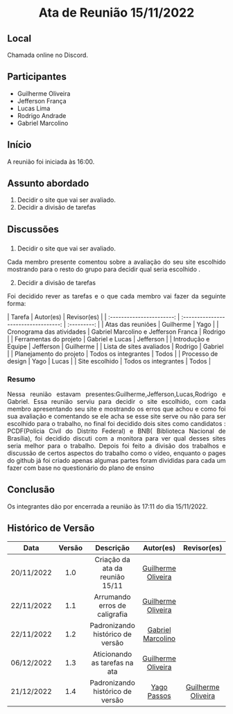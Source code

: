 <h1 align="center">Ata de Reunião 15/11/2022</h1>

## Local

Chamada online no Discord.

## Participantes
- Guilherme Oliveira
- Jefferson França 
- Lucas Lima
- Rodrigo Andrade
- Gabriel Marcolino

## Início

A reunião foi iniciada às 16:00.

## Assunto abordado

1. Decidir o site que vai ser avaliado.
2. Decidir a divisão de tarefas

## Discussões

### 
1. Decidir o site que vai ser avaliado. 
<p style="text-align: justify;">Cada membro presente comentou sobre a avaliação do seu site escolhido mostrando para o resto do grupo para decidir qual seria escolhido .</p>

2. Decidir a divisão de tarefas 
<p style="text-align: justify;">Foi decidido rever as tarefas e o que cada membro vai fazer da seguinte forma:
</p>
|          Tarefa           |              Autor(es)               | Revisor(es) |
| :-----------------------: | :----------------------------------: | :---------: |
|     Atas das reuniões     |              Guilherme               |    Yago     |
| Cronograma das atividades | Gabriel Marcolino e Jefferson Franca |   Rodrigo   |
|  Ferramentas do projeto   |           Gabriel e Lucas            |  Jefferson  |
|    Introdução e Equipe    |              Jefferson               |  Guilherme  |
| Lista de sites avaliados  |               Rodrigo                |   Gabriel   |
|  Planejamento do projeto  |         Todos os integrantes         |    Todos    |
|    Processo de design     |                 Yago                 |    Lucas    |
|      Site escolhido       |         Todos os integrantes         |    Todos    |




### Resumo
<p style="text-align: justify;">
Nessa reunião estavam presentes:Guilherme,Jefferson,Lucas,Rodrigo e Gabriel. Essa reunião serviu para decidir o site escolhido, com cada membro apresentando seu site e mostrando os erros que achou e como foi sua avaliação e comentando se ele acha se esse site serve ou não para ser escolhido para o trabalho, no final foi decidido dois sites como candidatos :  PCDF(Polícia Civil do Distrito Federal) e BNB( Biblioteca Nacional de Brasília), foi decidido discuti com a monitora para ver qual desses sites seria melhor para o trabalho.
Depois foi feito a divisão dos trabalhos e discussão de certos aspectos do trabalho como o vídeo, enquanto o pages do github já foi criado apenas algumas partes foram divididas para cada um fazer com base no questionário do plano de ensino

</p>

## Conclusão
Os integrantes dão por encerrada a reunião às 17:11 do dia 15/11/2022.

## Histórico de Versão

|    Data    | Versão |            Descrição             |     Autor(es)      | Revisor(es) |
| :--------: | :----: | :------------------------------: | :----------------: | :---------: |
| 20/11/2022 |  1.0   | Criação da ata da reunião 15/11  | [Guilherme Oliveira](https://github.com/GG555-13) |             |
| 22/11/2022 |  1.1   |  Arrumando erros de caligrafia   | [Guilherme Oliveira](https://github.com/GG555-13) |             |
| 22/11/2022 |  1.2   | Padronizando histórico de versão | [Gabriel Marcolino](https://github.com/GabrielMR360)  |             |
| 06/12/2022 |  1.3   |  Aticionando as tarefas na ata   | [Guilherme Oliveira](https://github.com/GG555-13) |             |
| 21/12/2022 |  1.4   | Padronizando histórico de versão | [Yago Passos](https://github.com/yagompassos) | [Guilherme Oliveira](https://github.com/GG555-13)           |
